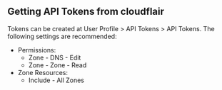 Getting API Tokens from cloudflair
---

Tokens can be created at User Profile > API Tokens > API Tokens. The following settings are recommended:

* Permissions:
  * Zone - DNS - Edit
  * Zone - Zone - Read
* Zone Resources:
  * Include - All Zones

